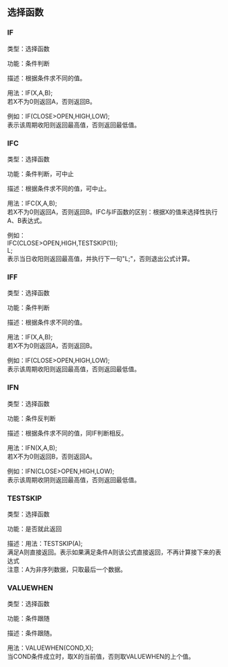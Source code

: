 <script async src="https://pagead2.googlesyndication.com/pagead/js/adsbygoogle.js"></script>
<!-- 展示广告3 -->
<ins class="adsbygoogle"
     style="display:block"
     data-ad-client="ca-pub-6890694312814945"
     data-ad-slot="8321470275"
     data-ad-format="auto"
     data-full-width-responsive="true"></ins>
<script>
     (adsbygoogle = window.adsbygoogle || []).push({});
</script>


## 选择函数


###  IF

类型：选择函数

功能：条件判断

  
描述：根据条件求不同的值。  
  
用法：IF(X,A,B);  
若X不为0则返回A，否则返回B。  
  
例如：IF(CLOSE>OPEN,HIGH,LOW);  
表示该周期收阳则返回最高值，否则返回最低值。


###  IFC

类型：选择函数

功能：条件判断，可中止

  
描述：根据条件求不同的值，可中止。  
  
用法：IFC(X,A,B);  
若X不为0则返回A，否则返回B。IFC与IF函数的区别：根据X的值来选择性执行A、B表达式。  
  
例如：  
IFC(CLOSE>OPEN,HIGH,TESTSKIP(1));  
L;  
表示当日收阳则返回最高值，并执行下一句"L;"，否则退出公式计算。

  


 
###  IFF

类型：选择函数

功能：条件判断

  
描述：根据条件求不同的值。  
  
用法：IF(X,A,B);  
若X不为0则返回A，否则返回B。  
  
例如：IF(CLOSE>OPEN,HIGH,LOW);  
表示该周期收阳则返回最高值，否则返回最低值。


###  IFN

类型：选择函数

功能：条件反判断

  
描述：根据条件求不同的值，同IF判断相反。  
  
用法：IFN(X,A,B);  
若X不为0则返回B，否则返回A。  
  
例如：IFN(CLOSE>OPEN,HIGH,LOW);  
表示该周期收阴则返回最高值，否则返回最低值。


###  TESTSKIP

类型：选择函数

功能：是否就此返回

  
描述：用法：TESTSKIP(A);  
满足A则直接返回。表示如果满足条件A则该公式直接返回，不再计算接下来的表达式  
注意：A为非序列数据，只取最后一个数据。

  


 
###  VALUEWHEN

类型：选择函数

功能：条件跟随

  
描述：条件跟随。  
  
用法：VALUEWHEN(COND,X);  
当COND条件成立时，取X的当前值，否则取VALUEWHEN的上个值。
